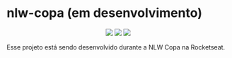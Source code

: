 # nlw-copa (em desenvolvimento)


 <p align='center'>
<img src="https://img.shields.io/github/repo-size/Savio-Anjos/nlw-copa?color=fbbf24">
<img src="https://img.shields.io/github/languages/count/Savio-Anjos/nlw-copa?color=fbbf24">
<img src="https://img.shields.io/github/last-commit/Savio-Anjos/nlw-copa?color=fbbf24">
</p>

Esse projeto está sendo desenvolvido durante a NLW Copa na Rocketseat.
